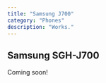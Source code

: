 ```yaml
---
title: "Samsung J700"
category: "Phones"
description: "Works."
---
```


## Samsung SGH-J700

Coming soon!
